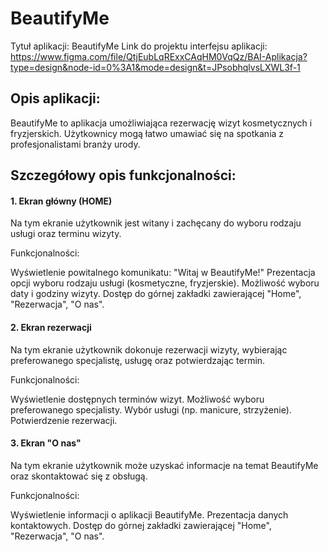 # BeautifyMe

Tytuł aplikacji: 
BeautifyMe
Link do projektu interfejsu aplikacji:
https://www.figma.com/file/QtjEubLqRExxCAqHM0VqQz/BAI-Aplikacja?type=design&node-id=0%3A1&mode=design&t=JPsobhqlvsLXWL3f-1

## Opis aplikacji:
BeautifyMe to aplikacja umożliwiająca rezerwację wizyt kosmetycznych i fryzjerskich. Użytkownicy mogą łatwo umawiać się na spotkania z profesjonalistami branży urody.

## Szczegółowy opis funkcjonalności:
#### 1. Ekran główny (HOME)
Na tym ekranie użytkownik jest witany i zachęcany do wyboru rodzaju usługi oraz terminu wizyty.

Funkcjonalności:

Wyświetlenie powitalnego komunikatu: "Witaj w BeautifyMe!"
Prezentacja opcji wyboru rodzaju usługi (kosmetyczne, fryzjerskie).
Możliwość wyboru daty i godziny wizyty.
Dostęp do górnej zakładki zawierającej "Home", "Rezerwacja", "O nas".

#### 2. Ekran rezerwacji
Na tym ekranie użytkownik dokonuje rezerwacji wizyty, wybierając preferowanego specjalistę, usługę oraz potwierdzając termin.

Funkcjonalności:

Wyświetlenie dostępnych terminów wizyt.
Możliwość wyboru preferowanego specjalisty.
Wybór usługi (np. manicure, strzyżenie).
Potwierdzenie rezerwacji.

#### 3. Ekran "O nas"
Na tym ekranie użytkownik może uzyskać informacje na temat BeautifyMe oraz skontaktować się z obsługą.

Funkcjonalności:

Wyświetlenie informacji o aplikacji BeautifyMe.
Prezentacja danych kontaktowych.
Dostęp do górnej zakładki zawierającej "Home", "Rezerwacja", "O nas".

